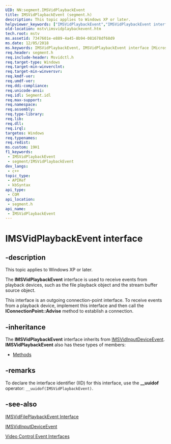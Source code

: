 ```yaml
---
UID: NN:segment.IMSVidPlaybackEvent
title: IMSVidPlaybackEvent (segment.h)
description: This topic applies to Windows XP or later.
helpviewer_keywords: ["IMSVidPlaybackEvent","IMSVidPlaybackEvent interface [Microsoft TV Technologies]","IMSVidPlaybackEvent interface [Microsoft TV Technologies]","described","IMSVidPlaybackEventInterface","mstv.imsvidplaybackevent","segment/IMSVidPlaybackEvent"]
old-location: mstv\imsvidplaybackevent.htm
tech.root: mstv
ms.assetid: 7347601e-e889-4a45-8b94-081678df68d9
ms.date: 12/05/2018
ms.keywords: IMSVidPlaybackEvent, IMSVidPlaybackEvent interface [Microsoft TV Technologies], IMSVidPlaybackEvent interface [Microsoft TV Technologies],described, IMSVidPlaybackEventInterface, mstv.imsvidplaybackevent, segment/IMSVidPlaybackEvent
req.header: segment.h
req.include-header: Msvidctl.h
req.target-type: Windows
req.target-min-winverclnt: 
req.target-min-winversvr: 
req.kmdf-ver: 
req.umdf-ver: 
req.ddi-compliance: 
req.unicode-ansi: 
req.idl: Segment.idl
req.max-support: 
req.namespace: 
req.assembly: 
req.type-library: 
req.lib: 
req.dll: 
req.irql: 
targetos: Windows
req.typenames: 
req.redist: 
ms.custom: 19H1
f1_keywords:
 - IMSVidPlaybackEvent
 - segment/IMSVidPlaybackEvent
dev_langs:
 - c++
topic_type:
 - APIRef
 - kbSyntax
api_type:
 - COM
api_location:
 - segment.h
api_name:
 - IMSVidPlaybackEvent
---
```


# IMSVidPlaybackEvent interface


## -description

This topic applies to Windows XP or later.
        

The <b>IMSVidPlaybackEvent</b> interface is used to receive events from playback devices, such as the file playback object and the stream buffer source object.

This interface is an outgoing connection-point interface. To receive events from a playback device, implement this interface and then call the <b>IConnectionPoint::Advise</b> method to establish a connection.

## -inheritance

The <b>IMSVidPlaybackEvent</b> interface inherits from <a href="/previous-versions/windows/desktop/api/segment/nn-segment-imsvidinputdeviceevent">IMSVidInputDeviceEvent</a>. <b>IMSVidPlaybackEvent</b> also has these types of members:
<ul>
<li><a href="https://docs.microsoft.com/">Methods</a></li>
</ul>

## -remarks

To declare the interface identifier (IID) for this interface, use the <b>__uuidof</b> operator: <code>__uuidof(IMSVidPlaybackEvent)</code>.

## -see-also

<a href="/previous-versions/windows/desktop/api/segment/nn-segment-imsvidfileplaybackevent">IMSVidFilePlaybackEvent Interface</a>



<a href="/previous-versions/windows/desktop/api/segment/nn-segment-imsvidinputdeviceevent">IMSVidInputDeviceEvent</a>



<a href="/previous-versions/windows/desktop/mstv/video-control-interfaces">Video Control Event Interfaces</a>
